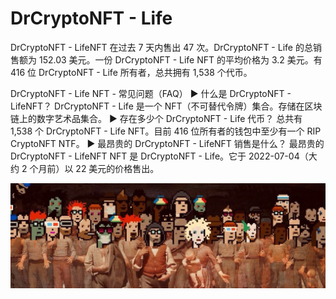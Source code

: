 # DrCryptoNFT - Life

DrCryptoNFT - LifeNFT 在过去 7 天内售出 47 次。DrCryptoNFT - Life 的总销售额为 152.03 美元。一份 DrCryptoNFT - Life NFT 的平均价格为 3.2 美元。有 416 位 DrCryptoNFT - Life 所有者，总共拥有 1,538 个代币。

DrCryptoNFT - Life NFT - 常见问题（FAQ）
▶ 什么是 DrCryptoNFT - LifeNFT？
DrCryptoNFT - Life 是一个 NFT（不可替代令牌）集合。存储在区块链上的数字艺术品集合。
▶ 存在多少个 DrCryptoNFT - Life 代币？
总共有 1,538 个 DrCryptoNFT - Life NFT。目前 416 位所有者的钱包中至少有一个 RIP CryptoNFT NTF。
▶ 最昂贵的 DrCryptoNFT - LifeNFT 销售是什么？
最昂贵的 DrCryptoNFT - LifeNFT NFT 是 DrCryptoNFT - Life。它于 2022-07-04（大约 2 个月前）以 22 美元的价格售出。

![NFT](1080x360.jpg)




